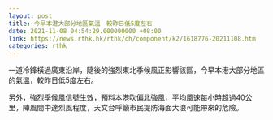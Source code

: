 ```yaml
---
layout: post
title: 今早本港大部分地區氣溫　較昨日低5度左右
date: 2021-11-08 04:54:29.000000000 +08:00
link: https://news.rthk.hk/rthk/ch/component/k2/1618776-20211108.htm
categories: rthk
---
```


一道冷鋒橫過廣東沿岸，隨後的強烈東北季候風正影響該區，今早本港大部分地區的氣溫，較昨日低5度左右。

另外，強烈季候風信號生效，預料本港吹偏北強風，平均風速每小時超過40公里，陣風間中達烈風程度，天文台呼籲市民提防海面大浪可能帶來的危險。
